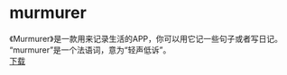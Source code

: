 # murmurer

《Murmurer》是一款用来记录生活的APP，你可以用它记一些句子或者写日记。  
“murmurer”是一个法语词，意为“轻声低诉”。  
[下载]("https://github.com/chenjt2001/murmurer/releases")
